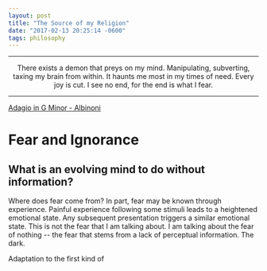 ```yaml
---
layout: post
title: "The Source of my Religion"
date: "2017-02-13 20:25:14 -0600"
tags: philosophy
---
```

---
<div align="center">
There exists a demon that preys on my mind.  
Manipulating, subverting, taxing my brain from within.  
It haunts me most in my times of need.  
Every joy is cut.  
I see no end, for the end is what I fear.
</div>

---
<!--more-->

[Adagio in G Minor - Albinoni](https://www.youtube.com/watch?v=XMbvcp480Y4)

# Fear and Ignorance

## What is an evolving mind to do without information?

Where does fear come from? In part, fear may be known through experience. Painful experience following some stimuli leads to a heightened emotional state. Any subsequent presentation triggers a similar emotional state. This is not the fear that I am talking about. I am talking about the fear of nothing -- the fear that stems from a lack of perceptual information. The dark.

Adaptation to the first kind of
